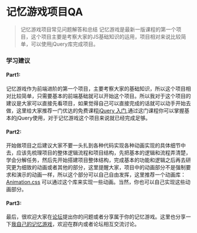 # 记忆游戏项目QA
> 记忆游戏项目常见问题解答和总结
> 记忆游戏是最新一版课程的第一个项目，这个项目主要是考察大家的JS基础知识的运用，项目相对来说比较简单，可以使用jQuery库完成项目。

### 学习建议
#### Part1:
记忆游戏作为前端进阶的第一个项目，主要考察大家的基础知识，所以这个项目相对比较简单，只需要基本的前端基础就可以开始这个项目。所以我对于这个项目的建议是大家可以直接先看项目，如果觉得自己可以直接完成的话就可以动手开始去做，这里给大家推荐一门优达的免费课程[jQuery 入门](https://www.udacity.com/course/intro-to-jquery--ud245),通过这门课程你可以掌握基本的jQuery使用，对于记忆游戏这个项目来说就已经完成足够。

#### Part2:
开始做项目之后建议大家不要一头扎到各种代码实现各种动画实现的具体细节中去，应该先梳理项目的整体逻辑流程和项目结构，先把基本的逻辑和流程弄清楚，学会分解任务，然后先开始搭建项目整体结构，完成基本的功能和逻辑之后再去研究更为细致的动画或者其他的部分，这里提醒大家，项目中的动画部分不是强制要求和演示的动画一样，所以这个部分可以自己自由发挥，这里推荐一个动画库： [Animation.css](https://daneden.github.io/animate.css/) 可以通过这个库来实现一些动画。当然，你也可以自己实现这些动画部分。

#### Part3:
最后，很欢迎大家在[论坛](http://discussions.youdaxue.com/)提出你的问题或者分享属于你的记忆游戏。这里也分享一下[我自己的记忆游戏](https://xiankai-wan.github.io/Memory-game/)，欢迎在群内或者论坛相互交流讨论。



